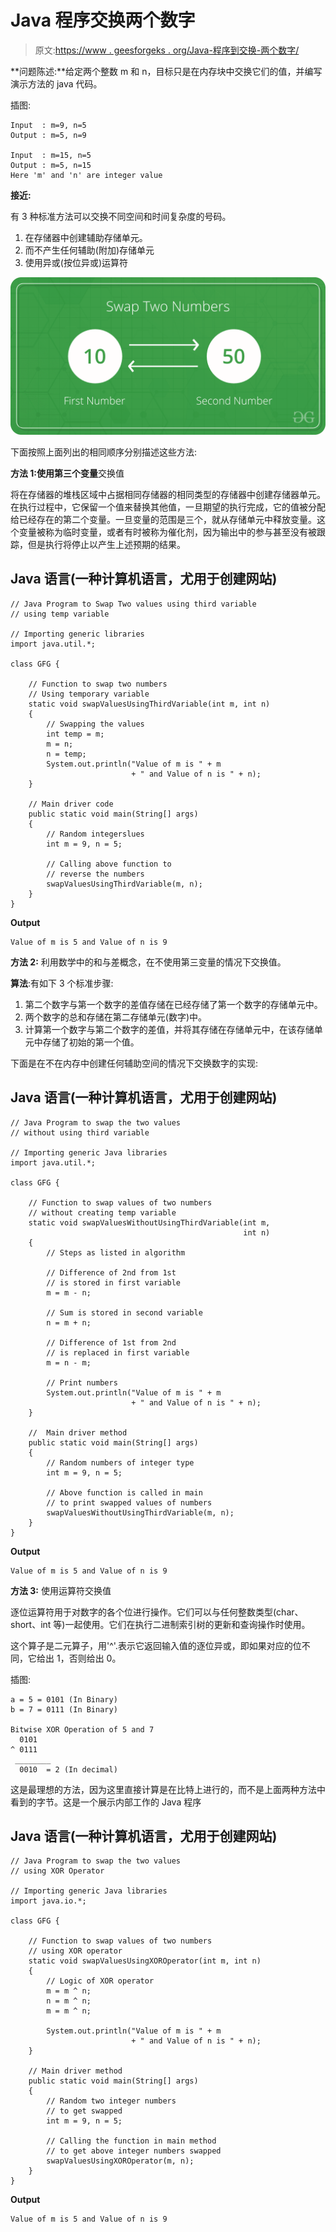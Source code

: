# Java 程序交换两个数字

> 原文:[https://www . geesforgeks . org/Java-程序到交换-两个数字/](https://www.geeksforgeeks.org/java-program-to-swap-two-numbers/)

**问题陈述:**给定两个整数 m 和 n，目标只是在内存块中交换它们的值，并编写演示方法的 java 代码。

插图:

```
Input  : m=9, n=5
Output : m=5, n=9

Input  : m=15, n=5
Output : m=5, n=15
Here 'm' and 'n' are integer value
```

**接近:**

有 3 种标准方法可以交换不同空间和时间复杂度的号码。

1.  在存储器中创建辅助存储单元。
2.  而不产生任何辅助(附加)存储单元
3.  使用异或(按位异或)运算符

![](img/3fcdf31afa78a01719e3cde5e68928cd.png)

下面按照上面列出的相同顺序分别描述这些方法:

**方法 1:使用第三个变量**交换值

将在存储器的堆栈区域中占据相同存储器的相同类型的存储器中创建存储器单元。在执行过程中，它保留一个值来替换其他值，一旦期望的执行完成，它的值被分配给已经存在的第二个变量。一旦变量的范围是三个，就从存储单元中释放变量。这个变量被称为临时变量，或者有时被称为催化剂，因为输出中的参与甚至没有被跟踪，但是执行将停止以产生上述预期的结果。

## Java 语言(一种计算机语言，尤用于创建网站)

```
// Java Program to Swap Two values using third variable
// using temp variable

// Importing generic libraries
import java.util.*;

class GFG {

    // Function to swap two numbers
    // Using temporary variable
    static void swapValuesUsingThirdVariable(int m, int n)
    {
        // Swapping the values
        int temp = m;
        m = n;
        n = temp;
        System.out.println("Value of m is " + m
                           + " and Value of n is " + n);
    }

    // Main driver code
    public static void main(String[] args)
    {
        // Random integerslues
        int m = 9, n = 5;

        // Calling above function to
        // reverse the numbers
        swapValuesUsingThirdVariable(m, n);
    }
}
```

**Output**

```
Value of m is 5 and Value of n is 9
```

**方法 2:** 利用数学中的和与差概念，在不使用第三变量的情况下交换值。

**算法**:有如下 3 个标准步骤:

1.  第二个数字与第一个数字的差值存储在已经存储了第一个数字的存储单元中。
2.  两个数字的总和存储在第二存储单元(数字)中。
3.  计算第一个数字与第二个数字的差值，并将其存储在存储单元中，在该存储单元中存储了初始的第一个值。

下面是在不在内存中创建任何辅助空间的情况下交换数字的实现:

## Java 语言(一种计算机语言，尤用于创建网站)

```
// Java Program to swap the two values
// without using third variable

// Importing generic Java libraries
import java.util.*;

class GFG {

    // Function to swap values of two numbers
    // without creating temp variable
    static void swapValuesWithoutUsingThirdVariable(int m,
                                                    int n)
    {
        // Steps as listed in algorithm

        // Difference of 2nd from 1st
        // is stored in first variable
        m = m - n;

        // Sum is stored in second variable
        n = m + n;

        // Difference of 1st from 2nd
        // is replaced in first variable
        m = n - m;

        // Print numbers
        System.out.println("Value of m is " + m
                           + " and Value of n is " + n);
    }

    //  Main driver method
    public static void main(String[] args)
    {
        // Random numbers of integer type
        int m = 9, n = 5;

        // Above function is called in main
        // to print swapped values of numbers
        swapValuesWithoutUsingThirdVariable(m, n);
    }
}
```

**Output**

```
Value of m is 5 and Value of n is 9
```

**方法 3:** 使用运算符交换值

逐位运算符用于对数字的各个位进行操作。它们可以与任何整数类型(char、short、int 等)一起使用。它们在执行二进制索引树的更新和查询操作时使用。

这个算子是二元算子，用'^'.表示它返回输入值的逐位异或，即如果对应的位不同，它给出 1，否则给出 0。

插图:

```
a = 5 = 0101 (In Binary)
b = 7 = 0111 (In Binary)

Bitwise XOR Operation of 5 and 7
  0101
^ 0111
 ________
  0010  = 2 (In decimal)
```

这是最理想的方法，因为这里直接计算是在比特上进行的，而不是上面两种方法中看到的字节。这是一个展示内部工作的 Java 程序

## Java 语言(一种计算机语言，尤用于创建网站)

```
// Java Program to swap the two values
// using XOR Operator

// Importing generic Java libraries
import java.io.*;

class GFG {

    // Function to swap values of two numbers
    // using XOR operator
    static void swapValuesUsingXOROperator(int m, int n)
    {
        // Logic of XOR operator
        m = m ^ n;
        n = m ^ n;
        m = m ^ n;

        System.out.println("Value of m is " + m
                           + " and Value of n is " + n);
    }

    // Main driver method
    public static void main(String[] args)
    {
        // Random two integer numbers
        // to get swapped
        int m = 9, n = 5;

        // Calling the function in main method
        // to get above integer numbers swapped
        swapValuesUsingXOROperator(m, n);
    }
}
```

**Output**

```
Value of m is 5 and Value of n is 9
```